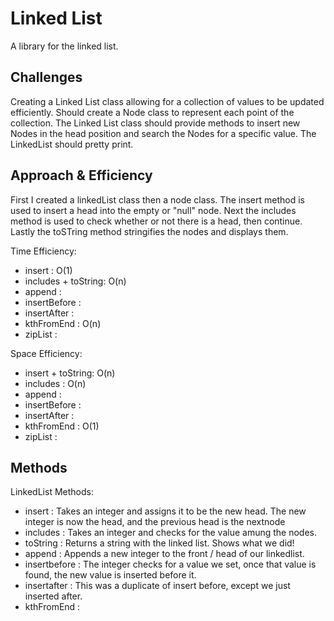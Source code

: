 # Linked List

A library for the linked list.

## Challenges

Creating a Linked List class allowing for a collection of values to be updated efficiently. Should create a Node class to represent each point of the collection. The Linked List class should provide methods to insert new Nodes in the head position and search the Nodes for a specific value. The LinkedList should pretty print.

## Approach & Efficiency

First I created a linkedList class then a node class. The insert method is used to insert a head into the empty or "null" node. Next the includes method is used to check whether or not there is a head, then continue. Lastly the toSTring method stringifies the nodes and displays them.

Time Efficiency:
  - insert : O(1)
  - includes + toString: O(n)
  - append : 
  - insertBefore : 
  - insertAfter : 
  - kthFromEnd : O(n)
  - zipList : 

Space Efficiency:
  - insert + toString: O(n)
  - includes : O(n)
  - append : 
  - insertBefore : 
  - insertAfter : 
  - kthFromEnd : O(1)
  - zipList : 

## Methods

LinkedList Methods:
  - insert : Takes an integer and assigns it to be the new head. The new integer is now the head, and the previous head is the nextnode
  - includes : Takes an integer and checks for the value amung the nodes.
  - toString : Returns a string with the linked list. Shows what we did!
  - append : Appends a new integer to the front / head of our linkedlist.
  - insertbefore : The integer checks for a value we set, once that value is found, the new value is inserted before it.
  - insertafter : This was a duplicate of insert before, except we just inserted after.
  - kthFromEnd : 